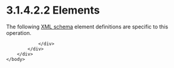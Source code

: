 <html dir="LTR" xmlns:mshelp="http://msdn.microsoft.com/mshelp" xmlns:ddue="http://ddue.schemas.microsoft.com/authoring/2003/5" xmlns:xlink="http://www.w3.org/1999/xlink" xmlns:tool="http://www.microsoft.com/tooltip">
    <head>
        <meta http-equiv="Content-Type" content="text/html; CHARSET=utf-8"></meta>
        <meta name="save" content="history"></meta>
        <title>3.1.4.2.2 Elements</title>
        <xml>
            <mshelp:toctitle title="3.1.4.2.2 Elements"></mshelp:toctitle>
            <mshelp:rltitle title="[MS-SSNWS]: Elements"></mshelp:rltitle>
            <mshelp:keyword index="A" term="4aae9d23-10f1-4b1c-a80e-9bc700834a4b"></mshelp:keyword>
            <mshelp:attr name="DCSext.ContentType" value="open specification"></mshelp:attr>
            <mshelp:attr name="AssetID" value="4aae9d23-10f1-4b1c-a80e-9bc700834a4b"></mshelp:attr>
            <mshelp:attr name="TopicType" value="kbRef"></mshelp:attr>
            <mshelp:attr name="DCSext.Title" value="[MS-SSNWS]: Elements" />
        </xml>
    </head>
    <body>
        <div id="header">
            <h1 class="heading">3.1.4.2.2 Elements</h1>
        </div>
        <div id="mainSection">
            <div id="mainBody">
                <div id="allHistory" class="saveHistory"></div>
                <div id="sectionSection0" class="section" name="collapseableSection">
                    

<p>The following <a href="4baedaec-b5a7-4176-be88-e1cec659ab8c.md#gt_bd0ce6f9-c350-4900-827e-951265294067">XML schema</a> element
definitions are specific to this operation.</p>


                </div>
            </div>
        </div>
    </body>
</html>